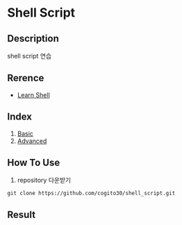 # Shell Script

## Description
shell script 연습

## Rerence
- [Learn Shell](https://www.learnshell.org/)

## Index
1. [Basic](./01_Basic.md)
2. [Advanced](./02_Advanced.md)
 
## How To Use
1) repository 다운받기
```
git clone https://github.com/cogito30/shell_script.git
```

## Result

